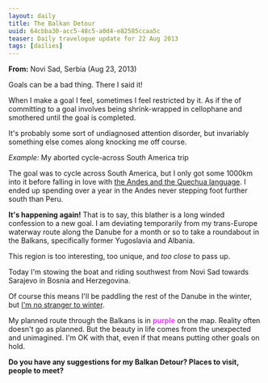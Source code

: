 ```yaml
---
layout: daily
title: The Balkan Detour
uuid: 64cbba30-acc5-48c5-a0d4-e82585ccaa5c
teaser: Daily travelogue update for 22 Aug 2013
tags: [dailies]
---
```


**From:** Novi Sad, Serbia (Aug 23, 2013)

Goals can be a bad thing. There I said it!

When I make a goal I feel, sometimes I feel restricted by it. As if the of
committing to a goal involves being shrink-wrapped in cellophane and smothered
until the goal is completed.

It's probably some sort of undiagnosed attention disorder, but invariably
something else comes along knocking me off course.

*Example:* My aborted cycle-across South America trip

The goal was to cycle across South America, but I only got some 1000km into it
before falling in love with <a href="http://elusivetruth.net/2012/01/26/daily.html" title="Going Domestic In Cuzco">the Andes and the Quechua language</a>. I ended up
spending over a year in the Andes never stepping foot further south than Peru.

**It's happening again!** That is to say, this blather is a long winded
confession to a new goal.  I am deviating temporarily from my trans-Europe
waterway route along the Danube for a month or so to take a roundabout in the
Balkans, specifically former Yugoslavia and Albania.

This region is too interesting, too unique, and *too close* to pass up.

Today I'm stowing the boat and riding southwest from Novi Sad towards Sarajevo in
Bosnia and Herzegovina.

Of course this means I'll be paddling the rest of the Danube in the winter, but <a href="https://www.youtube.com/watch?feature=player_embedded&v=Tzcxe8MR1l0" title="Video Update: Ice, Ice Everywhere!">I'm no stranger to winter</a>.

My planned route through the Balkans is in <mark style="color: #DF3AFC;background:none;font-weight:bold;">purple</mark> on the map.  Reality often
doesn't go as planned. But the beauty in life comes from the unexpected and
unimagined. I'm OK with that, even if that means putting other goals on hold.

**Do you have any suggestions for my Balkan Detour? Places to visit, people to meet?**

